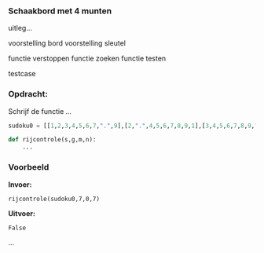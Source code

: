 ### Schaakbord met 4 munten
uitleg...

voorstelling bord
voorstelling sleutel

functie verstoppen
functie zoeken
functie testen

testcase


### Opdracht: 
Schrijf de functie *...*
```python
sudoku0 = [[1,2,3,4,5,6,7,".",9],[2,".",4,5,6,7,8,9,1],[3,4,5,6,7,8,9,".",2],[4,5,".",7,8,9,1,2,3],[5,6,7,8,9,1,2,3,4],[6,7,8,9,1,2,3,4,5],[7,8,9,1,2,3,4,5,6],[8,9,1,2,3,4,5,6,7],[9,1,2,3,4,5,6,7,8]]

def rijcontrole(s,g,m,n):
    ...
```


### Voorbeeld
**Invoer:**

    rijcontrole(sudoku0,7,0,7)
**Uitvoer:**

    False

...
